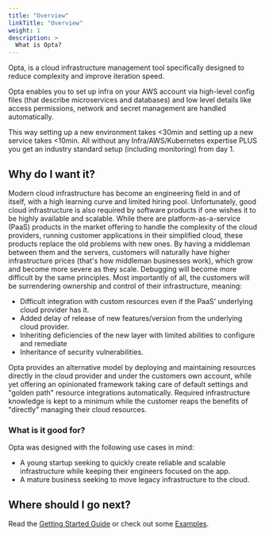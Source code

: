 ```yaml
---
title: "Overview"
linkTitle: "Overview"
weight: 1
description: >
  What is Opta?
---
```



Opta, is a cloud infrastructure management tool specifically designed to reduce
complexity and improve iteration speed. 

Opta enables you to set up infra on your AWS account via high-level config files
(that describe microservices and databases) and low level details like access 
permissions, network and secret management are handled automatically.

This way setting up a new environment takes <30min and setting up a new service 
takes <10min. All without any Infra/AWS/Kubernetes expertise PLUS you get an 
industry standard setup (including monitoring) from day 1.

## Why do I want it?

Modern cloud infrastructure has become an engineering field in and of itself, with a high learning curve and limited
hiring pool. Unfortunately, good cloud infrastructure is also required by software products if one wishes it to
be highly available and scalable. While there are platform-as-a-service (PaaS) products in the market offering to 
handle the complexity of the cloud providers, running customer applications in their simplified cloud, these products
replace the old problems with new ones. By having a middleman between them and the servers, customers will naturally
have higher infrastructure prices (that's how middleman businesses work), which grow and become more severe as they
scale. Debugging will become more difficult by the same principles. Most importantly of all, the customers will be
surrendering ownership and control of their infrastructure, meaning:
* Difficult integration with custom resources even if the PaaS' underlying cloud provider has it.
* Added delay of release of new features/version from the underlying cloud provider.
* Inheriting deficiencies of the new layer with limited abilities to configure and remediate
* Inheritance of security vulnerabilities.

Opta provides an alternative model by deploying and maintaining resources directly in the cloud provider and under the
customers own account, while yet offering an opinionated framework taking care of default settings and "golden path"
resource integrations automatically. Required infrastructure knowledge is kept to a minimum while the customer reaps
the benefits of "directly" managing their cloud resources.

### What is it good for?
Opta was designed with the following use cases in mind:
  - A young startup seeking to quickly create reliable and scalable infrastructure while keeping their engineers 
    focused on the app.
  - A mature business seeking to move legacy infrastructure to the cloud.

## Where should I go next?

Read the [Getting Started Guide](/docs/getting-started/) or check out some [Examples](/docs/examples/).
